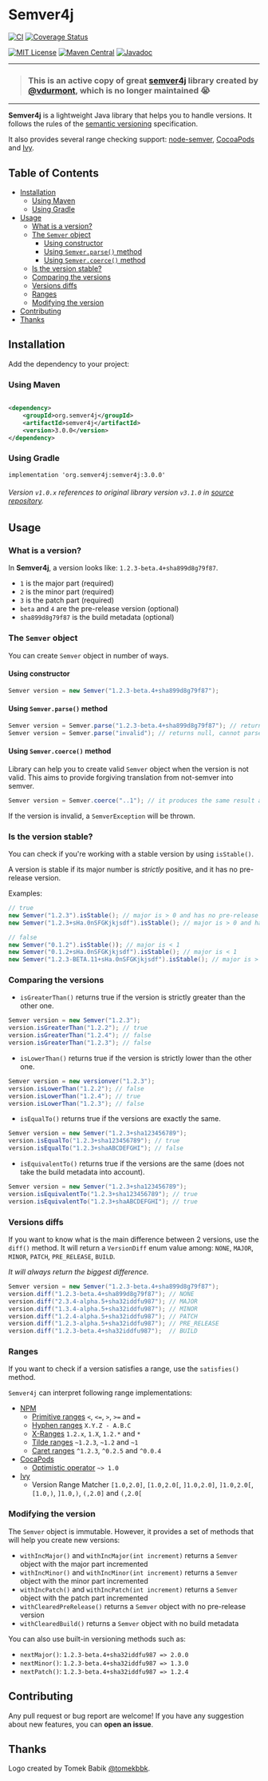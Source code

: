 # Semver4j

[![CI](https://github.com/semver4j/semver4j/workflows/Java%20CI/badge.svg)](https://github.com/semver4j/semver4j/actions/workflows/ci.yml)
[![Coverage Status](https://img.shields.io/codecov/c/github/semver4j/semver4j.svg)](https://codecov.io/github/semver4j/semver4j)

[![MIT License](https://img.shields.io/badge/license-MIT-green.svg)](https://github.com/semver4j/semver4j/blob/main/LICENSE)
[![Maven Central](https://img.shields.io/maven-central/v/org.semver4j/semver4j.svg)](https://search.maven.org/artifact/org.semver4j/semver4j/)
[![Javadoc](https://www.javadoc.io/badge/org.semver4j/semver4j.svg)](https://www.javadoc.io/doc/org.semver4j/semver4j)

---

> ### This is an active copy of great [semver4j](https://github.com/vdurmont/semver4j) library created by [@vdurmont](https://github.com/vdurmont), which is no longer maintained 😭

---

**Semver4j** is a lightweight Java library that helps you to handle versions.
It follows the rules of the [semantic versioning](http://semver.org) specification.

It also provides several range checking support: [node-semver](https://github.com/npm/node-semver),
[CocoaPods](https://guides.cocoapods.org/using/the-podfile.html)
and [Ivy](https://ant.apache.org/ivy/history/latest-milestone/settings/version-matchers.html).

## Table of Contents

<!-- TOC -->
* [Installation](#installation)
  * [Using Maven](#using-maven)
  * [Using Gradle](#using-gradle)
* [Usage](#usage)
  * [What is a version?](#what-is-a-version)
  * [The `Semver` object](#the-semver-object)
    * [Using constructor](#using-constructor)
    * [Using `Semver.parse()` method](#using-semverparse-method)
    * [Using `Semver.coerce()` method](#using-semvercoerce-method)
  * [Is the version stable?](#is-the-version-stable)
  * [Comparing the versions](#comparing-the-versions)
  * [Versions diffs](#versions-diffs)
  * [Ranges](#ranges)
  * [Modifying the version](#modifying-the-version)
* [Contributing](#contributing)
* [Thanks](#thanks)
<!-- TOC -->

## Installation

Add the dependency to your project:

### Using Maven

```xml

<dependency>
    <groupId>org.semver4j</groupId>
    <artifactId>semver4j</artifactId>
    <version>3.0.0</version>
</dependency>
```

### Using Gradle

```
implementation 'org.semver4j:semver4j:3.0.0'
```

###### Version `v1.0.x` references to original library version `v3.1.0` in [source repository](https://github.com/vdurmont/semver4j).

## Usage

### What is a version?

In **Semver4j**, a version looks like: `1.2.3-beta.4+sha899d8g79f87`.

- `1` is the major part (required)
- `2` is the minor part (required)
- `3` is the patch part (required)
- `beta` and `4` are the pre-release version (optional)
- `sha899d8g79f87` is the build metadata (optional)

### The `Semver` object

You can create `Semver` object in number of ways.

#### Using constructor

```java
Semver version = new Semver("1.2.3-beta.4+sha899d8g79f87");
```

#### Using `Semver.parse()` method

```java
Semver version = Semver.parse("1.2.3-beta.4+sha899d8g79f87"); // returns correct Semver object
Semver version = Semver.parse("invalid"); // returns null, cannot parse this version
```

#### Using `Semver.coerce()` method

Library can help you to create valid `Semver` object when the version is not valid. This aims to provide forgiving
translation from not-semver into semver.

```java
Semver version = Semver.coerce("..1"); // it produces the same result as new Semver("1.0.0)
```

If the version is invalid, a `SemverException` will be thrown.

### Is the version stable?

You can check if you're working with a stable version by using `isStable()`.

A version is stable if its major number is _strictly_ positive, and it has no pre-release version.

Examples:

```java
// true
new Semver("1.2.3").isStable(); // major is > 0 and has no pre-release version
new Semver("1.2.3+sHa.0nSFGKjkjsdf").isStable(); // major is > 0 and has only build metadata without pre-release version

// false
new Semver("0.1.2").isStable()); // major is < 1
new Semver("0.1.2+sHa.0nSFGKjkjsdf").isStable(); // major is < 1
new Semver("1.2.3-BETA.11+sHa.0nSFGKjkjsdf").isStable(); // major is > 0 but has pre-release version BETA.11
```

### Comparing the versions

- `isGreaterThan()` returns true if the version is strictly greater than the other one.

```java
Semver version = new Semver("1.2.3");
version.isGreaterThan("1.2.2"); // true
version.isGreaterThan("1.2.4"); // false
version.isGreaterThan("1.2.3"); // false
```

- `isLowerThan()` returns true if the version is strictly lower than the other one.

```java
Semver version = new versionver("1.2.3");
version.isLowerThan("1.2.2"); // false
version.isLowerThan("1.2.4"); // true
version.isLowerThan("1.2.3"); // false
```

- `isEqualTo()` returns true if the versions are exactly the same.

```java
Semver version = new Semver("1.2.3+sha123456789");
version.isEqualTo("1.2.3+sha123456789"); // true
version.isEqualTo("1.2.3+shaABCDEFGHI"); // false
```

- `isEquivalentTo()` returns true if the versions are the same (does not take the build metadata into account).

```java
Semver version = new Semver("1.2.3+sha123456789");
version.isEquivalentTo("1.2.3+sha123456789"); // true
version.isEquivalentTo("1.2.3+shaABCDEFGHI"); // true
```

### Versions diffs

If you want to know what is the main difference between 2 versions, use the `diff()` method.
It will return a `VersionDiff` enum value among: `NONE`, `MAJOR`, `MINOR`, `PATCH`, `PRE_RELEASE`, `BUILD`.

_It will always return the biggest difference._

```java
Semver version = new Semver("1.2.3-beta.4+sha899d8g79f87");
version.diff("1.2.3-beta.4+sha899d8g79f87"); // NONE
version.diff("2.3.4-alpha.5+sha32iddfu987"); // MAJOR
version.diff("1.3.4-alpha.5+sha32iddfu987"); // MINOR
version.diff("1.2.4-alpha.5+sha32iddfu987"); // PATCH
version.diff("1.2.3-alpha.5+sha32iddfu987"); // PRE_RELEASE
version.diff("1.2.3-beta.4+sha32iddfu987");  // BUILD
```

### Ranges

If you want to check if a version satisfies a range, use the `satisfies()` method.

`Semver4j` can interpret following range implementations:

- [NPM](https://github.com/npm/node-semver)
    - [Primitive ranges](https://github.com/npm/node-semver#ranges) `<`, `<=`, `>`, `>=` and `=`
    - [Hyphen ranges](https://github.com/npm/node-semver#hyphen-ranges-xyz---abc) `X.Y.Z - A.B.C`
    - [X-Ranges](https://github.com/npm/node-semver#x-ranges-12x-1x-12-) `1.2.x`, `1.X`, `1.2.*` and `*`
    - [Tilde ranges](https://github.com/npm/node-semver#tilde-ranges-123-12-1) `~1.2.3`, `~1.2` and `~1`
    - [Caret ranges](https://github.com/npm/node-semver#caret-ranges-123-025-004) `^1.2.3`, `^0.2.5` and `^0.0.4`
- [CocaPods](https://guides.cocoapods.org/using/the-podfile.html)
    - [Optimistic operator](https://guides.cocoapods.org/using/the-podfile.html#specifying-pod-versions) `~> 1.0`
- [Ivy](https://ant.apache.org/ivy/history/latest-milestone/settings/version-matchers.html)
    - Version Range Matcher `[1.0,2.0]`, `[1.0,2.0[`, `]1.0,2.0]`, `]1.0,2.0[`, `[1.0,)`, `]1.0,)`, `(,2.0]`
      and `(,2.0[`

### Modifying the version

The `Semver` object is immutable. However, it provides a set of methods that will help you create new versions:

- `withIncMajor()` and `withIncMajor(int increment)` returns a `Semver` object with the major part incremented
- `withIncMinor()` and `withIncMinor(int increment)` returns a `Semver` object with the minor part incremented
- `withIncPatch()` and `withIncPatch(int increment)` returns a `Semver` object with the patch part incremented
- `withClearedPreRelease()` returns a `Semver` object with no pre-release version
- `withClearedBuild()` returns a `Semver` object with no build metadata

You can also use built-in versioning methods such as:

- `nextMajor()`: `1.2.3-beta.4+sha32iddfu987 => 2.0.0`
- `nextMinor()`: `1.2.3-beta.4+sha32iddfu987 => 1.3.0`
- `nextPatch()`: `1.2.3-beta.4+sha32iddfu987 => 1.2.4`

## Contributing

Any pull request or bug report are welcome!
If you have any suggestion about new features, you can **open an issue**.

## Thanks

Logo created by Tomek Babik [@tomekbbk](https://github.com/tomekbbk).

